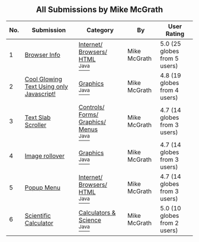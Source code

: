 ﻿<div align="center">

## All Submissions by Mike McGrath

</div>

No.  | Submission | Category | By   | User Rating
---- | ---------- | -------- | ---- | -----------
1 | [Browser Info<br />](https://github.com/Planet-Source-Code/mike-mcgrath-browser-info__2-1768) | [Internet/ Browsers/ HTML<br /><sup>Java</sup>](../ByCategory/internet-browsers-html__2-68.md) | Mike McGrath | 5.0 (25 globes from 5 users)
2 | [Cool Glowing Text Using only Javascript\!<br />](https://github.com/Planet-Source-Code/mike-mcgrath-cool-glowing-text-using-only-javascript__2-1763) | [Graphics<br /><sup>Java</sup>](../ByCategory/graphics__2-75.md) | Mike McGrath | 4.8 (19 globes from 4 users)
3 | [Text Slab Scroller<br />](https://github.com/Planet-Source-Code/mike-mcgrath-text-slab-scroller__2-1757) | [Controls/ Forms/ Graphics/ Menus<br /><sup>Java</sup>](../ByCategory/controls-forms-graphics-menus__2-59.md) | Mike McGrath | 4.7 (14 globes from 3 users)
4 | [Image rollover<br />](https://github.com/Planet-Source-Code/mike-mcgrath-image-rollover__2-1767) | [Graphics<br /><sup>Java</sup>](../ByCategory/graphics__2-75.md) | Mike McGrath | 4.7 (14 globes from 3 users)
5 | [Popup Menu<br />](https://github.com/Planet-Source-Code/mike-mcgrath-popup-menu__2-1783) | [Internet/ Browsers/ HTML<br /><sup>Java</sup>](../ByCategory/internet-browsers-html__2-68.md) | Mike McGrath | 4.7 (14 globes from 3 users)
6 | [Scientific Calculator<br />](https://github.com/Planet-Source-Code/mike-mcgrath-scientific-calculator__2-1749) | [Calculators & Science<br /><sup>Java</sup>](../ByCategory/calculators-science__2-71.md) | Mike McGrath | 5.0 (10 globes from 2 users)
